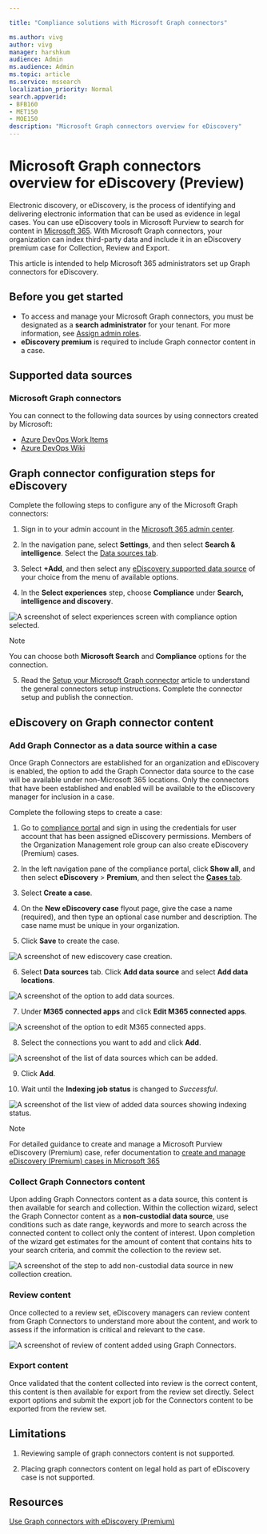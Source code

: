```yaml
--- 

title: "Compliance solutions with Microsoft Graph connectors" 

ms.author: vivg 
author: vivg 
manager: harshkum 
audience: Admin
ms.audience: Admin 
ms.topic: article 
ms.service: mssearch 
localization_priority: Normal 
search.appverid: 
- BFB160 
- MET150 
- MOE150 
description: "Microsoft Graph connectors overview for eDiscovery" 
---
```


# Microsoft Graph connectors overview for eDiscovery (Preview)

Electronic discovery, or eDiscovery, is the process of identifying and delivering electronic information that can be used as evidence in legal cases. You can use eDiscovery tools in Microsoft Purview to search for content in [Microsoft 365](https://www.microsoft.com/microsoft-365). With Microsoft Graph connectors, your organization can index third-party data and include it in an eDiscovery premium case for Collection, Review and Export.

This article is intended to help Microsoft 365 administrators set up Graph connectors for eDiscovery.

## Before you get started
* To access and manage your Microsoft Graph connectors, you must be designated as a **search administrator** for your tenant. For more information, see [Assign admin roles](/office365/admin/add-users/assign-admin-roles).
* **eDiscovery premium** is required to include Graph connector content in a case. 

## Supported data sources

### Microsoft Graph connectors

You can connect to the following data sources by using connectors created by Microsoft:

<!---Add links below when new docs are created--->
* [Azure DevOps Work Items](azure-devops-connector.md)
* [Azure DevOps Wiki](azure-devops-wiki-connector.md)

## Graph connector configuration steps for eDiscovery
Complete the following steps to configure any of the Microsoft Graph connectors:

1. Sign in to your admin account in the [Microsoft 365 admin center](https://admin.microsoft.com).


2. In the navigation pane, select **Settings**, and then select **Search & intelligence**. Select the [Data sources tab](https://admin.microsoft.com/Adminportal/Home#/MicrosoftSearch/Connectors).

3. Select **+Add**, and then select any [eDiscovery supported data source](#supported-data-sources) of your choice from the menu of available options.

4. In the **Select experiences** step, choose **Compliance** under **Search, intelligence and discovery**.

![A screenshot of select experiences screen with compliance option selected.](./media/compliance-ediscovery/compliance-ediscovery-select-experiences.png)

> [!NOTE]
> 
> You can choose both **Microsoft Search** and **Compliance** options for the connection.

5. Read the [Setup your Microsoft Graph connector](configure-connector.md) article to understand the general connectors setup instructions. Complete the connector setup and publish the connection.

## eDiscovery on Graph connector content

### Add Graph Connector as a data source within a case

Once Graph Connectors are established for an organization and eDiscovery is enabled, the option to add the Graph Connector data source to the case will be available under non-Microsoft 365 locations. Only the connectors that have been established and enabled will be available to the eDiscovery manager for inclusion in a case.  

Complete the following steps to create a case:

1. Go to <a href="https://go.microsoft.com/fwlink/p/?linkid=2077149" target="_blank">compliance portal</a> and sign in using the credentials for user account that has been assigned eDiscovery permissions. Members of the Organization Management role group can also create eDiscovery (Premium) cases.

2. In the left navigation pane of the compliance portal, click **Show all**, and then select **eDiscovery** > **Premium**, and then select the  <a href="https://go.microsoft.com/fwlink/p/?linkid=2173764" target="_blank">**Cases** tab</a>.

3. Select **Create a case**.

4. On the **New eDiscovery case** flyout page, give the case a name (required), and then type an optional case number and description. The case name must be unique in your organization.

5. Click **Save** to create the case.

![A screenshot of new ediscovery case creation.](./media/compliance-ediscovery/compliance-ediscovery-new-ediscovery-case.png)

6. Select **Data sources** tab. Click **Add data source** and select **Add data locations**.

![A screenshot of the option to add data sources.](./media/compliance-ediscovery/compliance-ediscovery-add-data-sources.png)

7. Under **M365 connected apps** and click **Edit M365 connected apps**.

![A screenshot of the option to edit M365 connected apps.](./media/compliance-ediscovery/compliance-ediscovery-edit-m365-connected-apps.png)

8. Select the connections you want to add and click **Add**.

![A screenshot of the list of data sources which can be added.](./media/compliance-ediscovery/compliance-ediscovery-add-m365-connected-apps.png)

9. Click **Add**.

10. Wait until the **Indexing job status** is changed to *Successful*.

![A screenshot of the list view of added data sources showing indexing status.](./media/compliance-ediscovery/compliance-ediscovery-indexing-job-status-successful.png)

> [!NOTE]
> 
> For detailed guidance to create and manage a Microsoft Purview eDiscovery (Premium) case, refer documentation to [create and manage eDiscovery (Premium) cases in Microsoft 365](/microsoft-365/compliance/create-and-manage-advanced-ediscoveryv2-case)

### Collect Graph Connectors content 


Upon adding Graph Connectors content as a data source, this content is then available for search and collection. Within the collection wizard, select the Graph Connector content as a **non-custodial data source**, use conditions such as date range, keywords and more to search across the connected content to collect only the content of interest. Upon completion of the wizard get estimates for the amount of content that contains hits to your search criteria, and commit the collection to the review set.

![A screenshot of the step to add non-custodial data source in new collection creation.](./media/compliance-ediscovery/compliance-ediscovery-new-collection-select-non-custodial-sources.png)

### Review content 

Once collected to a review set, eDiscovery managers can review content from Graph Connectors to understand more about the content, and work to assess if the information is critical and relevant to the case.

![A screenshot of review of content added using Graph Connectors.](./media/compliance-ediscovery/compliance-ediscovery-review-content.png)


### Export content 

Once validated that the content collected into review is the correct content, this content is then available for export from the review set directly. Select export options and submit the export job for the Connectors content to be exported from the review set. 

<!---## Troubleshooting-->
<!---Insert troubleshooting recommendations-->

## Limitations

1. Reviewing sample of graph connectors content is not supported.

2. Placing graph connectors content on legal hold as part of eDiscovery case is not supported.

## Resources

[Use Graph connectors with eDiscovery (Premium)](/microsoft-365/compliance/ediscovery-graph-connector)
